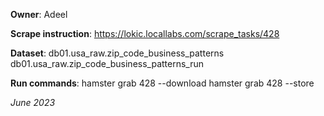 **Owner**: Adeel
 
**Scrape instruction**: https://lokic.locallabs.com/scrape_tasks/428

**Dataset**: db01.usa_raw.zip_code_business_patterns
             db01.usa_raw.zip_code_business_patterns_run

**Run commands**: hamster grab 428 --download
                  hamster grab 428 --store

_June 2023_
